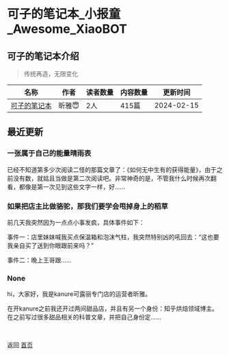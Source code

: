 # 可子的笔记本_小报童_Awesome_XiaoBOT

## 可子的笔记本介绍
> 传统再造，无限变化  
  


|名称|作者|读者数量|内容数量|更新时间|
|---|---|---|---|---|
|[可子的笔记本](https://xiaobot.net/p/kezibook?refer=0b133df9-27dc-423b-8101-639049001c13)|昕雅😇|2人|415篇|2024-02-15|

## 最近更新
### 一张属于自己的能量晴雨表

已经不知道第多少次阅读二怪的那篇文章了：《如何无中生有的获得能量》，由于之前没有数，就姑且当做是第二次阅读吧。非常神奇的是，不管我什么时候再次翻看，都像是第一次见到这些文字一样，好......

### 如果把店主比做骆驼，那我们要学会甩掉身上的稻草

前几天我突然因为一点点小事发疯，具体事件如下：

事件一：店里妹妹喊我买点保温箱和泡沫气柱，我突然特别凶的吼回去：“这也要我亲自买了送到你眼跟前来吗？”

事件二：晚上王哥跟......

### None

hi，大家好，我是kanure可露丽专门店的运营者昕雅。

在开kanure之前我还开过两间甜品店，并且有另一个身份：知乎烘焙领域博主。在之前写过很多甜品相关的科普文章，并把自己身份定......


<a href="https://github.com/Reno9527/awesome-xiaobot" style="color: white; text-decoration: none;">awesome-xiaobot</a>

返回 [首页](../README.md)
